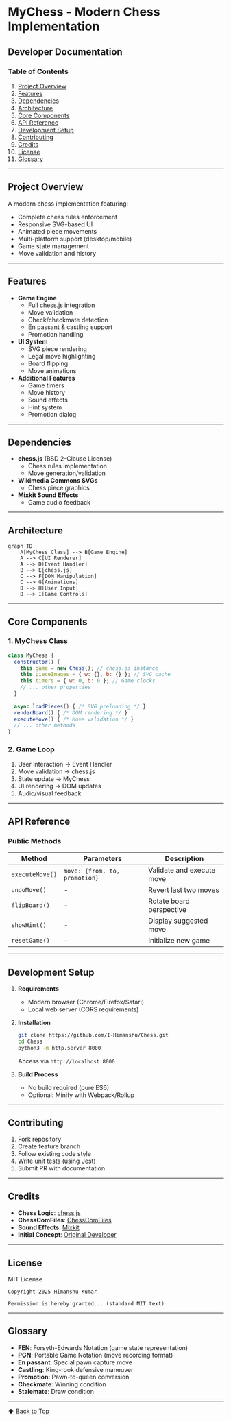 
# MyChess - Modern Chess Implementation

## Developer Documentation

### Table of Contents
1. [Project Overview](#project-overview)
2. [Features](#features)
3. [Dependencies](#dependencies)
4. [Architecture](#architecture)
5. [Core Components](#core-components)
6. [API Reference](#api-reference)
7. [Development Setup](#development-setup)
8. [Contributing](#contributing)
9. [Credits](#credits)
10. [License](#license)
11. [Glossary](#glossary)

---

## Project Overview <a name="project-overview"></a>
A modern chess implementation featuring:
- Complete chess rules enforcement
- Responsive SVG-based UI
- Animated piece movements
- Multi-platform support (desktop/mobile)
- Game state management
- Move validation and history

---

## Features <a name="features"></a>
- **Game Engine**
  - Full chess.js integration
  - Move validation
  - Check/checkmate detection
  - En passant & castling support
  - Promotion handling
- **UI System**
  - SVG piece rendering
  - Legal move highlighting
  - Board flipping
  - Move animations
- **Additional Features**
  - Game timers
  - Move history
  - Sound effects
  - Hint system
  - Promotion dialog

---

## Dependencies <a name="dependencies"></a>
- **chess.js** (BSD 2-Clause License)
  - Chess rules implementation
  - Move generation/validation
- **Wikimedia Commons SVGs**
  - Chess piece graphics
- **Mixkit Sound Effects**
  - Game audio feedback

---

## Architecture <a name="architecture"></a>
```mermaid
graph TD
    A[MyChess Class] --> B[Game Engine]
    A --> C[UI Renderer]
    A --> D[Event Handler]
    B --> E[chess.js]
    C --> F[DOM Manipulation]
    C --> G[Animations]
    D --> H[User Input]
    D --> I[Game Controls]
```

---

## Core Components <a name="core-components"></a>

### 1. MyChess Class
```javascript
class MyChess {
  constructor() {
    this.game = new Chess(); // chess.js instance
    this.pieceImages = { w: {}, b: {} }; // SVG cache
    this.timers = { w: 0, b: 0 }; // Game clocks
    // ... other properties
  }
  
  async loadPieces() { /* SVG preloading */ }
  renderBoard() { /* DOM rendering */ }
  executeMove() { /* Move validation */ }
  // ... other methods
}
```

### 2. Game Loop
1. User interaction → Event Handler
2. Move validation → chess.js
3. State update → MyChess
4. UI rendering → DOM updates
5. Audio/visual feedback

---

## API Reference <a name="api-reference"></a>

### Public Methods
| Method | Parameters | Description |
|--------|------------|-------------|
| `executeMove()` | `move: {from, to, promotion}` | Validate and execute move |
| `undoMove()` | - | Revert last two moves |
| `flipBoard()` | - | Rotate board perspective |
| `showHint()` | - | Display suggested move |
| `resetGame()` | - | Initialize new game |

---

## Development Setup <a name="development-setup"></a>
1. **Requirements**
   - Modern browser (Chrome/Firefox/Safari)
   - Local web server (CORS requirements)

2. **Installation**
   ```bash
   git clone https://github.com/I-Himanshu/Chess.git
   cd Chess
   python3 -m http.server 8000
   ```
   Access via `http://localhost:8000`

3. **Build Process**
   - No build required (pure ES6)
   - Optional: Minify with Webpack/Rollup

---

## Contributing <a name="contributing"></a>
1. Fork repository
2. Create feature branch
3. Follow existing code style
4. Write unit tests (using Jest)
5. Submit PR with documentation

---

## Credits <a name="credits"></a>
- **Chess Logic**: [chess.js](https://github.com/jhlywa/chess.js)
- **ChessComFiles**: [ChessComFiles](https://images.chesscomfiles.com)
- **Sound Effects**: [Mixkit](https://mixkit.co)
- **Initial Concept**: [Original Developer](#)

---

## License <a name="license"></a>
MIT License
```
Copyright 2025 Himanshu Kumar

Permission is hereby granted... (standard MIT text)
```

---

## Glossary <a name="glossary"></a>
- **FEN**: Forsyth-Edwards Notation (game state representation)
- **PGN**: Portable Game Notation (move recording format)
- **En passant**: Special pawn capture move
- **Castling**: King-rook defensive maneuver
- **Promotion**: Pawn-to-queen conversion
- **Checkmate**: Winning condition
- **Stalemate**: Draw condition

---

[⬆ Back to Top](#MyChess---modern-chess-implementation)

